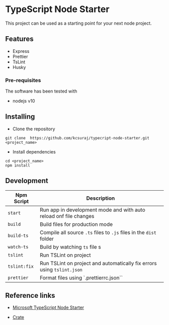 # TypeScript Node Starter

This project can be used as a starting point for your next node project.

## Features

- Express
- Prettier
- TsLint
- Husky

### Pre-requisites

The software has been tested with

- nodejs v10

## Installing

- Clone the repository

```
git clone  https://github.com/kcsuraj/typecript-node-starter.git <project_name>
```

- Install dependencies

```
cd <project_name>
npm install
```

## Development

| Npm Script   | Description                                                            |
| ------------ | ---------------------------------------------------------------------- |
| `start`      | Run app in development mode and with auto reload onf file changes      |
| `build`      | Build files for production mode                                        |
| `build-ts`   | Compile all source `.ts` files to `.js` files in the `dist` folder     |
| `watch-ts`   | Build by watching `ts` file s                                          |
| `tslint`     | Run TSLint on project                                                  |
| `tslint:fix` | Run TSLint on project and automatically fix errors using `tslint.json` |
| `prettier`   | Format files using `.prettierrc.json``                                 |

## Reference links

- [Microsoft TypeScript Node Starter](https://github.com/microsoft/TypeScript-Node-Starter)

- [Crate](https://github.com/atulmy/crate)
